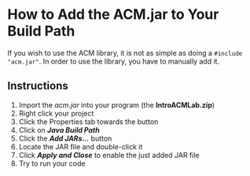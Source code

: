# How to Add the ACM.jar to Your Build Path

If you wish to use the ACM library, it is not as simple as doing a `#include "acm.jar"`.
In order to use the library, you have to manually add it.

## Instructions

1. Import the *acm.jar* into your program (the **IntroACMLab.zip**)
2. Right click your project
3. Click the Properties tab towards the button
4. Click on ***Java Build Path***
5. Click the ***Add JARs...*** button
6. Locate the JAR file and double-click it
7. Click ***Apply and Close*** to enable the just added JAR file
8. Try to run your code